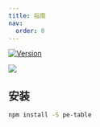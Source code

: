 ```yaml
---
title: 指南
nav:
  order: 0
---
```


<a href="https://www.npmjs.com/package/pe-table"><img src="https://badgen.net/npm/v/pe-table" alt="Version" /></a>

<img src="/progressive-enhance-table-docs/intro.png" />

## 安装

```bash
npm install -S pe-table
```
